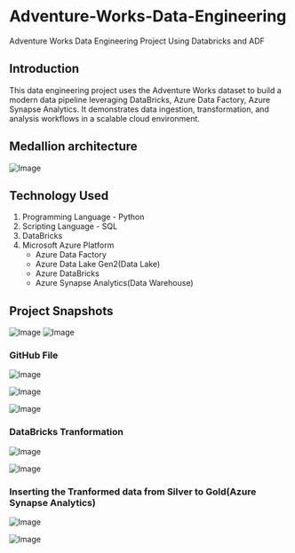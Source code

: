 # Adventure-Works-Data-Engineering
Adventure Works Data Engineering Project Using Databricks and ADF

## Introduction
This data engineering project uses the Adventure Works dataset to build a modern data pipeline leveraging DataBricks, Azure Data Factory, Azure Synapse Analytics. It demonstrates data ingestion, transformation, and analysis workflows in a scalable cloud environment.

## Medallion architecture
![Image](https://github.com/user-attachments/assets/622a793d-b814-4e29-8f6e-9f2e83d93879)

## Technology Used
1. Programming Language - Python
2. Scripting Language - SQL
3. DataBricks
4. Microsoft Azure Platform
   - Azure Data Factory
   - Azure Data Lake Gen2(Data Lake)
   - Azure DataBricks
   - Azure Synapse Analytics(Data Warehouse)

##  Project Snapshots
![Image](https://github.com/user-attachments/assets/6ea3d840-1f6c-4e1c-814d-3573b1bcd5bb)
![Image](https://github.com/user-attachments/assets/e0e2252f-7d6a-48c9-ab5f-c618b71e71a7)

### GitHub File
![Image](https://github.com/user-attachments/assets/30d74e8c-43db-46e8-8db1-364f63b840a9)

![Image](https://github.com/user-attachments/assets/2048306a-afe7-4265-8b10-7052b8b2859a)

![Image](https://github.com/user-attachments/assets/025fd5f0-9046-483b-a048-46a1b62414cb)

### DataBricks Tranformation
![Image](https://github.com/user-attachments/assets/b2b1e94d-2242-42cd-a2c0-ea5b3389fd08)

![Image](https://github.com/user-attachments/assets/f0e2ff55-6951-4522-9b98-668e520cc0fc)

### Inserting the Tranformed data from Silver to Gold(Azure Synapse Analytics)
![Image](https://github.com/user-attachments/assets/5afa4983-1df9-4e7b-b7ff-f35290d842b4)

![Image](https://github.com/user-attachments/assets/bb291686-9ae7-46ad-a136-094cd2774914)
